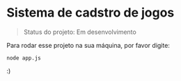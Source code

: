# Sistema de cadstro de jogos

> Status do projeto: Em desenvolvimento

Para rodar esse projeto na sua máquina, por favor digite:

```
node app.js
```

:)
